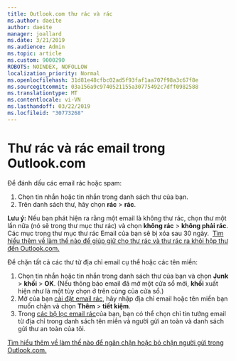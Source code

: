 ```yaml
---
title: Outlook.com thư rác và rác
ms.author: daeite
author: daeite
manager: joallard
ms.date: 3/21/2019
ms.audience: Admin
ms.topic: article
ms.custom: 9000290
ROBOTS: NOINDEX, NOFOLLOW
localization_priority: Normal
ms.openlocfilehash: 31d81e48cfbc02ad5f93faf1aa707f98a3c67f8e
ms.sourcegitcommit: 03a156a9c9740521155a30775492c7dff0982588
ms.translationtype: MT
ms.contentlocale: vi-VN
ms.lasthandoff: 03/22/2019
ms.locfileid: "30773268"
---
```

# <a name="spam-and-junk-email-in-outlookcom"></a>Thư rác và rác email trong Outlook.com

Để đánh dấu các email rác hoặc spam:

1. Chọn tin nhắn hoặc tin nhắn trong danh sách thư của bạn.
1. Trên danh sách thư, hãy chọn **rác** > **rác**.

**Lưu ý:** Nếu bạn phát hiện ra rằng một email là không thư rác, chọn thư một lần nữa (nó sẽ trong thư mục thư rác) và chọn **không rác** > **không phải rác**. Các mục trong thư mục thư rác Email của bạn sẽ bị xóa sau 30 ngày.  [Tìm hiểu thêm về làm thế nào để giúp giữ cho thư rác và thư rác ra khỏi hộp thư đến Outlook.com.](https://support.office.com/article/a3ece97b-82f8-4a5e-9ac3-e92fa6427ae4)

Để chặn tất cả các thư từ địa chỉ email cụ thể hoặc các tên miền:

1. Chọn tin nhắn hoặc tin nhắn trong danh sách thư của bạn và chọn **Junk** > **khối** > **OK**. (Nếu thông báo email đã mở một cửa sổ mới, **khối** xuất hiện như là một tùy chọn ở trên cùng của cửa sổ.)
1. Mở của bạn [cài đặt email rác](https://outlook.live.com/mail/options/mail/junkEmail/blockedSendersAndDomainsV2), hãy nhập địa chỉ email hoặc tên miền bạn muốn chặn và chọn **Thêm** > **tiết kiệm**.
1. Trong [các bộ lọc email rác](https://outlook.live.com/mail/options/mail/junkEmail/filtersOption)của bạn, bạn có thể chọn chỉ tin tưởng email từ địa chỉ trong danh sách tên miền và người gửi an toàn và danh sách gửi thư an toàn của tôi.

[Tìm hiểu thêm về làm thế nào để ngăn chặn hoặc bỏ chặn người gửi trong Outlook.com.](https://support.office.com/article/afba1c94-77bb-4f50-8b85-057cf52f4d5e)